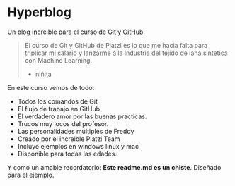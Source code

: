 # Hyperblog
Un blog increible para el curso de [Git y GitHub](https://platzi.com/clases/git-github/ "Git y GitHub")
> El curso de Git y GitHub de Platzi es lo que me hacia falta para triplicar mi salario y lanzarme a la industria del tejido de lana sintetica con Machine Learning.
> - niñita

En este curso vemos de todo:
- Todos los comandos de Git
- El flujo de trabajo en GitHub
- El verdadero amor por las buenas practicas.
- Trucos muy locos del profesor.
- Las personalidades múltiples de Freddy
- Creado por el increible Platzi Team
- Incluye ejemplos en windows linux y mac
- Disponible para todas las edades.

Y como un amable recordatorio: **Este readme.md es un chiste**. Diseñado para el ejemplo.
